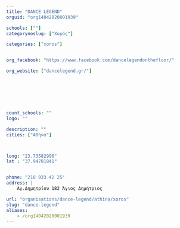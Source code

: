 ```yaml
---
title: "DANCE LEGEND"
orguid: "org14042020001939"

schools: [""]
categorynoslug: ["Χορός"]

categories: ["xoros"]


org_facebook: "https://www.facebook.com/dancelegendonthefloor/"

org_website: ["dancelegend.gr/"]







count_schools: ""
logo: ""

description: ""
cities: ["Αθήνα"]



long: "23.73582996"
lat : "37.94781841"


phone: "210 933 42 25"
address: |
    Αγ.Δημητρίου 182 Άγιος Δημήτριος

url: "organisations/dance-legend/athina/xoros"
slug: "dance-legend"
aliases:
    - /org14042020001939
---
```



